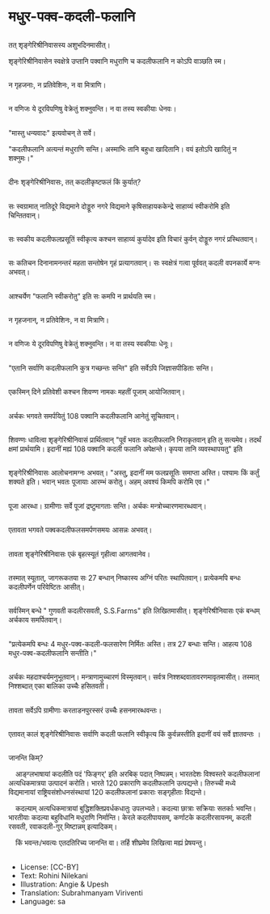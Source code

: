 # मधुर-पक्व-कदली-फलानि

##
तत् शृङ्गेरिश्रीनिवासस्य अशुभदिनमासीत्।

शृङ्गेरिश्रीनिवासेन स्वक्षेत्रे उप्तानि पक्वानि  मधुराणि च कदलीफलानि न कोऽपि वाञ्छति स्म।

##
न गृहजनाः, न प्रतिवेशिनः, न वा मित्राणि।

##
न वणिजः ये दूरविपणिषु वेक्रेतुं शक्नुवन्ति। न वा तस्य स्वकीयाः धेनवः।

##
"मास्तु धन्यवादः" इत्यवोचन् ते सर्वे।

"कदलीफलानि अत्यन्तं मधुराणि सन्ति। अस्माभिः तानि बहुधा खादितानि। वयं इतोऽपि खादितुं न शक्नुमः।"

##
दीनः शृङ्गेरिश्रीनिवासः, तत् कदलीकृष्टफलं किं कुर्यात्?

##
सः स्वग्रामात् नातिदूरे विद्यमाने दोड्डूरु नगरे विद्यमाने कृषिसाहायककेन्द्रे साहाय्यं स्वीकरोमि इति चिन्तितवान्।

##
सः स्वकीय कदलीफलप्रसूतिं स्वीकृत्य कश्चन साहाय्यं कुर्यादेव इति विचारं कुर्वन् दोड्डूरु नगरं प्रस्थितवान्।

##
सः कतिचन दिनानामनन्तरं महता सन्तोषेन गृहं प्रत्यागतवान्। सः स्वक्षेत्रं गत्वा पूर्ववत् कदली वपनकार्ये मग्नः अभवत्।

##
आश्चर्येण "फलानि स्वीकरोतु" इति सः कमपि न प्रार्थयति स्म।

##
न गृहजनान्, न प्रतिवेशिनः, न वा मित्राणि।

##
न वणिजः ये दूरविपणिषु वेक्रेतुं शक्नुवन्ति। न वा तस्य स्वकीयाः धेनूः।

##
"एतानि सर्वाणि कदलीफलानि कुत्र गच्छन्तः सन्ति" इति सर्वेऽपि जिज्ञासपीडिताः सन्ति।

##
एकस्मिन् दिने प्रतिवेशी कश्चन शिवण्ण नामकः महतीं पूजाम् आयोजितवान्।

##
अर्चकः  भगवते समर्पयितुं  108 पक्वानि कदलीफलानि आनेतुं सूचितवान्।

##
शिवण्णः धावित्वा शृङ्गेरिश्रीनिवासं प्रार्थितवान् "पूर्वं भवतः कदलीफलानि निराकृतवान् इति तु सत्यमेव। तदर्थं क्षमां प्रार्थयामि। इदानीं मह्यं 108 पक्वानि कदली फलानि अपेक्षन्ते। कृपया तानि व्यवस्थापयतु"  इति

##
शृङ्गेरिश्रीनिवासः आलोचनामग्नः अभवत्। "अस्तु, इदानीं मम फलप्रसूतिः समाप्ता अस्ति। पश्यामः किं कर्तुं शक्यते इति। भवान् भवतः पूजायाः आरम्भं करोतु। अहम् अवश्यं किमपि करोमि एव।"

##
पूजा आरब्धा। ग्रामीणाः सर्वे पूजां द्रष्टुमागताः सन्ति। अर्चकः मन्त्रोच्चारणमारब्धवान्।

##
एतावता भगवते पक्वकदलीफलसमर्पणसमयः आसन्नः अभवत्।

##
तावता शृङ्गेरिश्रीनिवासः एकं बृहत्स्यूतं गृहीत्वा आगतवानेव।

##
तस्मात् स्यूतात्, जागरूकतया सः 27 बन्धान् निष्कास्य अग्निं परितः स्थापितवान्। प्रत्येकमपि बन्धः कदलीपर्णेन परिवेष्टितः आसीत्।

##
सर्वस्मिन् बन्धे " गुणवती कदलीरसवती, S.S.Farms" इति लिखितमासीत्। शृङ्गेरिश्रीनिवासः एकं बन्धम् अर्चकाय समर्पितवान्।

##
"प्रत्येकमपि बन्धः 4 मधुर-पक्व-कदली-फलसारेण निर्मितः अस्ति। तत्र 27 बन्धाः सन्ति। आहत्य 108 मधुर-पक्व-कदलीफलानि सन्तीति।"

##
अर्चकः महदाश्चर्यमनुभूतवान्। मन्त्राणामुच्चारणं विस्मृतवान्। सर्वत्र निश्शब्दवातावरणमावृतमासीत्। तस्मात् निश्शब्दात् एका बालिका उच्चैः हसितवती।

##
तावता सर्वेऽपि ग्रामीणाः करताडनपुरस्सरं उच्चैः हसनमारब्धवन्तः।

##
एतावत् कालं शृङ्गेरिश्रीनिवासः सर्वाणि कदली फलानि स्वीकृत्य किं कुर्वन्नस्तीति इदानीं  वयं सर्वे ज्ञातवन्तः ।

##
जानन्ति किम्?

 आङ्ग्लभाषायां कदलीति पदं 'फिङ्गर्' इति अरबिक् पदात् निष्पन्नम्। भारतदेशः विश्वस्तरे कदलीफलानां अत्यधिकमात्रया उत्पादनं करोति। भारते 120 प्रकाराणि कदलीफलानि उत्पद्यन्ते। तिरुच्ची मध्ये विद्यमानायां राष्ट्रियसंशोधनसंस्थायां 120 कदलीफलानां प्रकाराः सङ्गृहीताः विद्यन्ते।

 कदल्याम् अत्यधिकमात्रायां बुद्धिशक्तिप्रवर्धकधातुः उपलभ्यते। कदल्या छात्राः सक्रियाः सतर्काः भवन्ति। भारतीयाः कदल्या बहुविधानि मधुराणि निर्मान्ति। केरले कदलीपायसम्, कर्णाटके कदलीरसायनम्, कदली रसवती, रवाकदली-गुर् मिष्टान्नम् इत्यादिकम्।

 किं भवन्तः/भवत्यः एतदतिरिच्य जानन्ति वा। तर्हि शीघ्रमेव लिखित्वा मह्यं प्रेषयन्तु।

##
* License: [CC-BY]
* Text: Rohini Nilekani
* Illustration: Angie & Upesh
* Translation: Subrahmanyam Viriventi
* Language: sa
